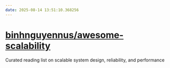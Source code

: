 ```yaml
---
date: 2025-08-14 13:51:10.368256
---
```


# [binhnguyennus/awesome-scalability](https://github.com/binhnguyennus/awesome-scalability)

Curated reading list on scalable system design, reliability, and performance
